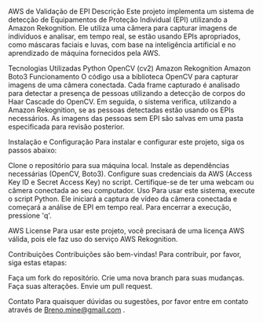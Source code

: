AWS de Validação de EPI
Descrição
Este projeto implementa um sistema de detecção de Equipamentos de Proteção Individual (EPI) utilizando a Amazon Rekognition. Ele utiliza uma câmera para capturar imagens de indivíduos e analisar, em tempo real, se estão usando EPIs apropriados, como máscaras faciais e luvas, com base na inteligência artificial e no aprendizado de máquina fornecidos pela AWS.

Tecnologias Utilizadas
Python
OpenCV (cv2)
Amazon Rekognition
Amazon Boto3
Funcionamento
O código usa a biblioteca OpenCV para capturar imagens de uma câmera conectada. Cada frame capturado é analisado para detectar a presença de pessoas utilizando a detecção de corpos do Haar Cascade do OpenCV. Em seguida, o sistema verifica, utilizando a Amazon Rekognition, se as pessoas detectadas estão usando os EPIs necessários. As imagens das pessoas sem EPI são salvas em uma pasta especificada para revisão posterior.

Instalação e Configuração
Para instalar e configurar este projeto, siga os passos abaixo:

Clone o repositório para sua máquina local.
Instale as dependências necessárias (OpenCV, Boto3).
Configure suas credenciais da AWS (Access Key ID e Secret Access Key) no script.
Certifique-se de ter uma webcam ou câmera conectada ao seu computador.
Uso
Para usar este sistema, execute o script Python. Ele iniciará a captura de vídeo da câmera conectada e começará a análise de EPI em tempo real. Para encerrar a execução, pressione 'q'.

AWS License
Para usar este projeto, você precisará de uma licença AWS válida, pois ele faz uso do serviço AWS Rekognition.

Contribuições
Contribuições são bem-vindas! Para contribuir, por favor, siga estas etapas:

Faça um fork do repositório.
Crie uma nova branch para suas mudanças.
Faça suas alterações.
Envie um pull request.


Contato
Para quaisquer dúvidas ou sugestões, por favor entre em contato através de Breno.mine@gmail.com .
